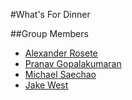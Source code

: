 #What's For Dinner

##Group Members

* [Alexander Rosete](https://github.com/arose510)
* [Pranav Gopalakumaran](https://github.com/PranavGopal999)
* [Michael Saechao](https://github.com/micheal-saechao) 
* [Jake West](https://github.com/jakewest35)
